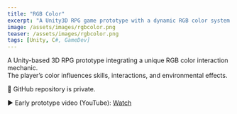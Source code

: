 ```yaml
---
title: "RGB Color"
excerpt: "A Unity3D RPG game prototype with a dynamic RGB color system."
image: /assets/images/rgbcolor.png
teaser: /assets/images/rgbcolor.png
tags: [Unity, C#, GameDev]
---
```


A Unity-based 3D RPG prototype integrating a unique RGB color interaction mechanic.  
The player’s color influences skills, interactions, and environmental effects.

🚫 GitHub repository is private.

▶️ Early prototype video (YouTube): [Watch](https://www.youtube.com/watch?v=_3Eipf6ANY4)
